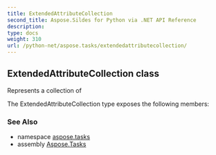 ```yaml
---
title: ExtendedAttributeCollection
second_title: Aspose.Sildes for Python via .NET API Reference
description: 
type: docs
weight: 310
url: /python-net/aspose.tasks/extendedattributecollection/
---
```


## ExtendedAttributeCollection class

Represents a collection of

The ExtendedAttributeCollection type exposes the following members:

### See Also

* namespace [aspose.tasks](/tasks/python-net/aspose.tasks/)
* assembly [Aspose.Tasks](/tasks/python-net/)

